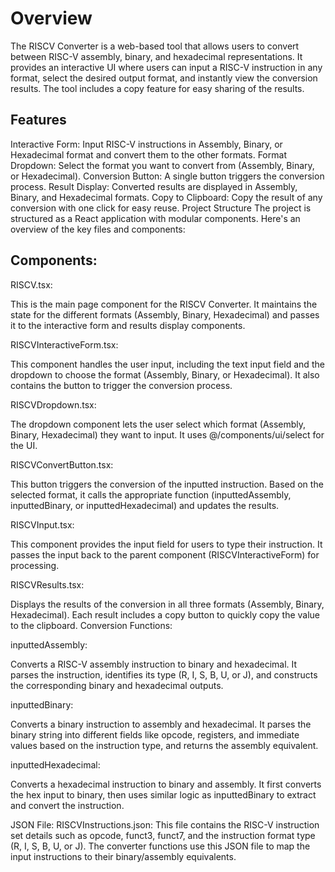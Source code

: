 # Overview

The RISCV Converter is a web-based tool that allows users to convert between RISC-V assembly, binary, and hexadecimal representations. It provides an interactive UI where users can input a RISC-V instruction in any format, select the desired output format, and instantly view the conversion results. The tool includes a copy feature for easy sharing of the results.

## Features
Interactive Form: Input RISC-V instructions in Assembly, Binary, or Hexadecimal format and convert them to the other formats.
Format Dropdown: Select the format you want to convert from (Assembly, Binary, or Hexadecimal).
Conversion Button: A single button triggers the conversion process.
Result Display: Converted results are displayed in Assembly, Binary, and Hexadecimal formats.
Copy to Clipboard: Copy the result of any conversion with one click for easy reuse.
Project Structure
The project is structured as a React application with modular components. Here's an overview of the key files and components:

## Components:
RISCV.tsx:

This is the main page component for the RISCV Converter. It maintains the state for the different formats (Assembly, Binary, Hexadecimal) and passes it to the interactive form and results display components.

RISCVInteractiveForm.tsx:

This component handles the user input, including the text input field and the dropdown to choose the format (Assembly, Binary, or Hexadecimal). It also contains the button to trigger the conversion process.

RISCVDropdown.tsx:

The dropdown component lets the user select which format (Assembly, Binary, Hexadecimal) they want to input. It uses @/components/ui/select for the UI.

RISCVConvertButton.tsx:

This button triggers the conversion of the inputted instruction. Based on the selected format, it calls the appropriate function (inputtedAssembly, inputtedBinary, or inputtedHexadecimal) and updates the results.

RISCVInput.tsx:

This component provides the input field for users to type their instruction. It passes the input back to the parent component (RISCVInteractiveForm) for processing.

RISCVResults.tsx:

Displays the results of the conversion in all three formats (Assembly, Binary, Hexadecimal). Each result includes a copy button to quickly copy the value to the clipboard.
Conversion Functions:

inputtedAssembly:

Converts a RISC-V assembly instruction to binary and hexadecimal. It parses the instruction, identifies its type (R, I, S, B, U, or J), and constructs the corresponding binary and hexadecimal outputs.

inputtedBinary:

Converts a binary instruction to assembly and hexadecimal. It parses the binary string into different fields like opcode, registers, and immediate values based on the instruction type, and returns the assembly equivalent.

inputtedHexadecimal:

Converts a hexadecimal instruction to binary and assembly. It first converts the hex input to binary, then uses similar logic as inputtedBinary to extract and convert the instruction.

JSON File:
RISCVInstructions.json:
This file contains the RISC-V instruction set details such as opcode, funct3, funct7, and the instruction format type (R, I, S, B, U, or J). The converter functions use this JSON file to map the input instructions to their binary/assembly equivalents.